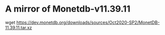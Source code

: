# A mirror of Monetdb-v11.39.11
wget  https://dev.monetdb.org/downloads/sources/Oct2020-SP2/MonetDB-11.39.11.tar.xz
